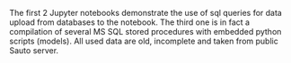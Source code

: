 The first 2 Jupyter notebooks demonstrate the use of sql queries for data upload from databases to the notebook. 
The third one is in fact a compilation of several MS SQL stored procedures with embedded python scripts (models).
All used data are old, incomplete and taken from public Sauto server.
